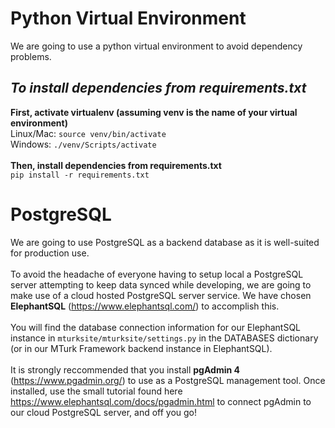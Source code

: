# Python Virtual Environment
We are going to use a python virtual environment to avoid dependency problems.
## *To install dependencies from requirements.txt*
**First, activate virtualenv (assuming venv is the name of your virtual environment)**<br>
Linux/Mac: ```source venv/bin/activate```<br>
Windows: ```./venv/Scripts/activate```<br><br>
**Then, install dependencies from requirements.txt**<br>
```pip install -r requirements.txt```

# PostgreSQL
We are going to use PostgreSQL as a backend database as it is well-suited for production use.<br><br>
To avoid the headache of everyone having to setup local a PostgreSQL server attempting to keep data synced while developing, we are going to make use of a cloud hosted PostgreSQL server service. We have chosen **ElephantSQL** (https://www.elephantsql.com/) to accomplish this.<br><br>
You will find the database connection information for our ElephantSQL instance in ```mturksite/mturksite/settings.py``` in the DATABASES dictionary (or in our MTurk Framework backend instance in ElephantSQL). <br><br>
It is strongly reccommended that you install **pgAdmin 4** (https://www.pgadmin.org/) to use as a PostgreSQL management tool. Once installed, use the small tutorial found here https://www.elephantsql.com/docs/pgadmin.html to connect pgAdmin to our cloud PostgreSQL server, and off you go!
